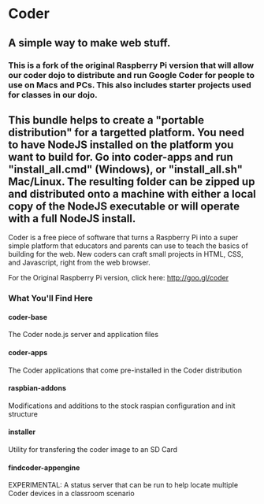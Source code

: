 # Coder 
## A simple way to make web stuff.

### This is a fork of the original Raspberry Pi version that will allow our coder dojo to distribute and run Google Coder for people to use on Macs and PCs.  This also includes starter projects used for classes in our dojo.
This bundle helps to create a "portable distribution" for a targetted platform.  You need to have NodeJS installed on the platform you want to build for.  Go into coder-apps and run "install_all.cmd" (Windows), or "install_all.sh" Mac/Linux.  The resulting folder can be zipped up and distributed onto a machine with either a local copy of the NodeJS executable or will operate with a full NodeJS install.
--- 
Coder is a free piece of software that turns a Raspberry Pi into a super simple platform that educators and parents can use to teach the basics of building for the web. New coders can craft small projects in HTML, CSS, and Javascript, right from the web browser.

For the Original Raspberry Pi version, click here:
http://goo.gl/coder

### What You'll Find Here

#### coder-base
The Coder node.js server and application files

#### coder-apps
The Coder applications that come pre-installed in the Coder distribution

#### raspbian-addons
Modifications and additions to the stock raspian configuration and init structure

#### installer
Utility for transfering the coder image to an SD Card

#### findcoder-appengine
EXPERIMENTAL: A status server that can be run to help locate multiple Coder devices in a classroom scenario


        
